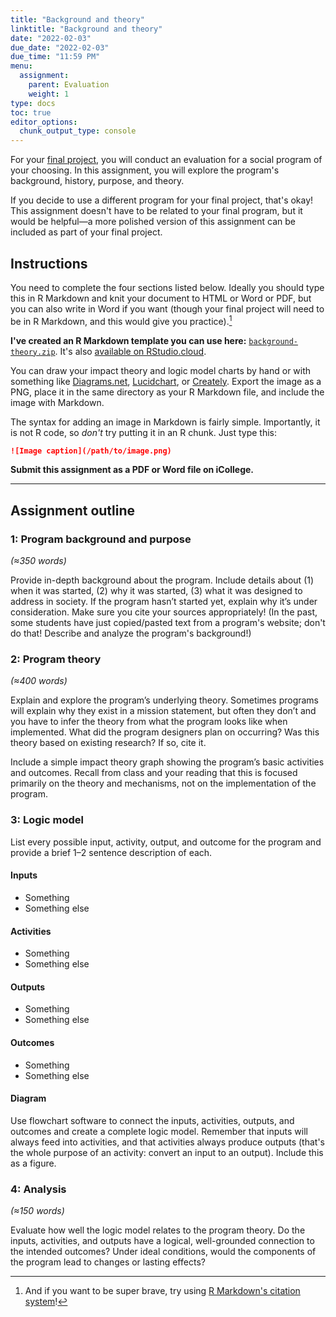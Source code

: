 ```yaml
---
title: "Background and theory"
linktitle: "Background and theory"
date: "2022-02-03"
due_date: "2022-02-03"
due_time: "11:59 PM"
menu:
  assignment:
    parent: Evaluation
    weight: 1
type: docs
toc: true
editor_options: 
  chunk_output_type: console
---
```



For your [final project](/assignment/final-project/), you will conduct an evaluation for a social program of your choosing. In this assignment, you will explore the program's background, history, purpose, and theory. 

If you decide to use a different program for your final project, that's okay! This assignment doesn't have to be related to your final program, but it would be helpful—a more polished version of this assignment can be included as part of your final project.


## Instructions

You need to complete the four sections listed below. Ideally you should type this in R Markdown and knit your document to HTML or Word or PDF, but you can also write in Word if you want (though your final project will need to be in R Markdown, and this would give you practice).[^citations]

[^citations]: And if you want to be super brave, try using [R Markdown's citation system](/resource/markdown/#citations)!

**I've created an R Markdown template you can use here:** [<i class="fas fa-file-archive"></i> `background-theory.zip`](/projects/background-theory.zip). It's also [available on RStudio.cloud](https://rstudio.cloud/spaces/205054/project/3424197).

You can draw your impact theory and logic model charts by hand or with something like [Diagrams.net](https://www.diagrams.net/), [Lucidchart](https://www.lucidchart.com/pages/home), or [Creately](https://creately.com/). Export the image as a PNG, place it in the same directory as your R Markdown file, and include the image with Markdown.

The syntax for adding an image in Markdown is fairly simple. Importantly, it is not R code, so *don't* try putting it in an R chunk. Just type this:

```md
![Image caption](/path/to/image.png)
```

**Submit this assignment as a PDF or Word file on iCollege.**

---

## Assignment outline

### 1: Program background and purpose

*(≈350 words)*
 
Provide in-depth background about the program. Include details about (1) when it was started, (2) why it was started, (3) what it was designed to address in society. If the program hasn’t started yet, explain why it’s under consideration. Make sure you cite your sources appropriately! (In the past, some students have just copied/pasted text from a program's website; don't do that! Describe and analyze the program's background!)


### 2: Program theory

*(≈400 words)*

Explain and explore the program’s underlying theory. Sometimes programs will explain why they exist in a mission statement, but often they don’t and you have to infer the theory from what the program looks like when implemented. What did the program designers plan on occurring? Was this theory based on existing research? If so, cite it.

Include a simple impact theory graph showing the program’s basic activities and outcomes. Recall from class and your reading that this is focused primarily on the theory and mechanisms, not on the implementation of the program.


### 3: Logic model

List every possible input, activity, output, and outcome for the program and provide a brief 1–2 sentence description of each.

#### Inputs

- Something
- Something else

#### Activities

- Something
- Something else

#### Outputs

- Something
- Something else

#### Outcomes

- Something
- Something else

#### Diagram

Use flowchart software to connect the inputs, activities, outputs, and outcomes and create a complete logic model. Remember that inputs will always feed into activities, and that activities always produce outputs (that's the whole purpose of an activity: convert an input to an output). Include this as a figure.


### 4: Analysis

*(≈150 words)*

Evaluate how well the logic model relates to the program theory. Do the inputs, activities, and outputs have a logical, well-grounded connection to the intended outcomes? Under ideal conditions, would the components of the program lead to changes or lasting effects?
